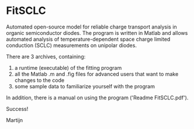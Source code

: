 # FitSCLC
Automated open-source model for reliable charge transport analysis in organic semiconductor diodes. The program is written in Matlab and allows automated analysis of temperature-dependent space charge limited conduction (SCLC) measurements on unipolar diodes.

There are 3 archives, containing:
1) a runtime (executable) of the fitting program
2) all the Matlab .m and .fig files for advanced users that want to make changes to the code
3) some sample data to familiarize yourself with the program

In addition, there is a manual on using the program ('Readme FitSCLC.pdf').

Success!

Martijn
